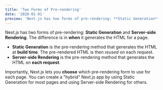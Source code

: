 ```yaml
---
title: 'Two Forms of Pre-rendering'
date: '2020-01-01'
preview: 'Next.js has two forms of pre-rendering: **Static Generation** and **Server-side Rendering**. The difference is in **when** it generates the HTML for a page. - **Static Generation** is the pre-rendering method that generates the HTML at **build time**. The pre-rendered HTML is then _reused_ on each request. - **Server-side Rendering** is the pre-rendering method that generates the HTML on **each request**.'
---
```


Next.js has two forms of pre-rendering: **Static Generation** and **Server-side Rendering**. The difference is in **when** it generates the HTML for a page.

- **Static Generation** is the pre-rendering method that generates the HTML at **build time**. The pre-rendered HTML is then _reused_ on each request.
- **Server-side Rendering** is the pre-rendering method that generates the HTML on **each request**.

Importantly, Next.js lets you **choose** which pre-rendering form to use for each page. You can create a "hybrid" Next.js app by using Static Generation for most pages and using Server-side Rendering for others.
